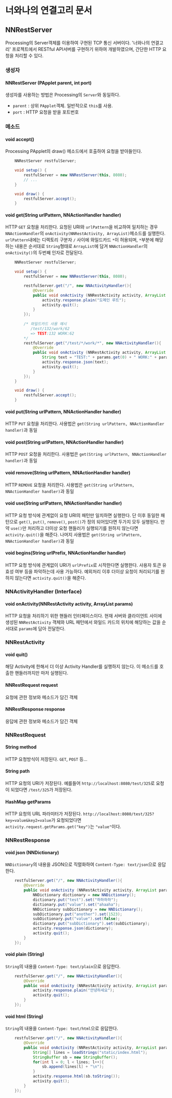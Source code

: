 # 너와나의 연결고리 문서

## NNRestServer
Processing의 Server객체를 이용하여 구현된 TCP 통신 서버이다. '너와나의 연결고리' 프로젝트에서 RESTful API서버를 구현하기 위하여 개발하였으며, 간단한 HTTP 요청을 처리할 수 있다.

### 생성자

#### NNRestServer (PApplet parent, int port)
생성자를 사용하는 방법은 Processing의 `Server`와 동일하다.
- `parent` : 상위 `PApplet`객체. 일반적으로 `this`를 사용.
- `port` : HTTP 요청을 받을 포트번호

### 메소드

#### void accept()
Processing PApplet의 draw() 메소드에서 호출하여 요청을 받아들인다.

```java
    NNRestServer restfulServer;

    void setup() {
        restfulServer = new NNRestServer(this, 8080);
        // ...
    }

    void draw() {
        restfulServer.accept();
    }
```

#### void get(String urlPattern, NNActionHandler handler)
HTTP `GET` 요청을 처리한다. 요청된 URI와 `urlPattern`을 비교하여 일치하는 경우 `NNActionHandler`의 `onActivity(NNRestActivity, ArrayList)`메소드를 실행한다. `urlPattern`내에는 디렉토리 구분자 `/` 사이에 와일드카드 `*`이 허용되며, `*`부분에 해당하는 내용은 순서대로 `String`형태로 `ArrayList`에 담겨 `NNActionHandler`의 `onActivity()`의 두번째 인자로 전달된다.

```java
    NNRestServer restfulServer;

    void setup() {
        restfulServer = new NNRestServer(this, 8080);

        restfulServer.get("/", new NNActivityHandler(){
            @Override
            public void onActivity (NNRestActivity activity, ArrayList params) {
                activity.response.plain("도메인 루트");
                activity.quit();
            }
        });
        
		/* 와일드카드 사용 예시
           /test/132/work/62
           => TEST:132 WORK:62
        */
        restfulServer.get("/test/*/work/*", new NNActivityHandler(){
            @Override
            public void onActivity (NNRestActivity activity, ArrayList params) {
                String text = "TEST:" + params.get(0) + " WORK:" + params.get(1);
                activity.response.json(text);
                activity.quit();
            }
        });
    }

    void draw() {
        restfulServer.accept();
    }
```

#### void put(String urlPattern, NNActionHandler handler)
HTTP `PUT` 요청을 처리한다. 사용법은 `get(String urlPattern, NNActionHandler handler)`과 동일

#### void post(String urlPattern, NNActionHandler handler)
HTTP `POST` 요청을 처리한다. 사용법은 `get(String urlPattern, NNActionHandler handler)`과 동일

#### void remove(String urlPattern, NNActionHandler handler)
HTTP `REMOVE` 요청을 처리한다. 사용법은 `get(String urlPattern, NNActionHandler handler)`과 동일

#### void use(String urlPattern, NNActionHandler handler)
HTTP 요청 방식에 관계없이 요청 URI의 패턴만 일치하면 실행한다. 단 이후 동일한 패턴으로 `get()`, `put()`, `remove()`, `post()`가 정의 되어있다면 두가지 모두 실행된다. 만약 `use()`만 처리하고 더이상 요청 핸들러가 실행되기를 원하지 않는다면 `activity.quit()`을 해준다. 나머지 사용법은 `get(String urlPattern, NNActionHandler handler)`과 동일 

#### void begins(String urlPrefix, NNActionHandler handler)
HTTP 요청 방식에 관계없이 URI가 `urlPrefix`로 시작한다면 실행한다. 사용자 토큰 유효성 여부 등을 파악하는데 사용 가능하다. 예외처리 이후 더이상 요청이 처리되기를 원하지 않는다면 `activity.quit()`을 해준다.

### NNActivityHandler (Interface)

#### void onActivity(NNRestActivity activity, ArrayList params)
HTTP 요청을 처리하기 위한 핸들러 인터페이스이다. 현재 서버와 클라이언트 사이에 생성된 `NNRestActivity` 객체와 URL 패턴에서 와일드 카드의 위치에 해당하는 값을 순서대로 `params`에 담아 전달한다.

### NNRestActivity

#### void quit()
해당 Activity에 한해서 더 이상 Activity Handler를 실행하지 않는다. 이 메소드를 호출한 핸들러까지만 마저 실행된다.

#### NNRestRequest request
요청에 관한 정보와 메소드가 담긴 객체

#### NNRestResponse response
응답에 관한 정보와 메소드가 담긴 객체

### NNRestRequest

#### String method
HTTP 요청방식이 저장된다. `GET`, `POST` 등...

#### String path
HTTP 요청의 URI가 저장된다. 예를들어 `http://localhost:8080/test/325`로 요청이 되었다면 `/test/325`가 저장된다.

#### HashMap getParams
HTTP 요청의 URL 파라미터가 저장된다. `http://localhost:8080/test/325?key=value&key2=value`가 요청되었다면 `activity.request.getParams.get("key")`는 `"value"`이다.

### NNRestResponse

#### void json (NNDictionary)
`NNDictionary`의 내용을 JSON으로 직렬화하여 `Content-Type: text/json`으로 응답한다.
```java
	restfulServer.get("/", new NNActivityHandler(){
		@Override
		public void onActivity (NNRestActivity activity, ArrayList params) {
			NNDictionary dictionary = new NNDictionary();
			dictionary.put("test").set("하하하하");
			dictionary.put("value").set("ahaaha");
			NNDictionary subDictionary = new NNDictionary();
			subDictionary.put("another").set(1523);
			subDictionary.put("value").set(false);
			dictionary.put("subDictionary").set(subDictionary);
			activity.response.json(dictionary);
			activity.quit();
		}
	});
```

#### void plain (String)
`String`의 내용을 `Content-Type: text/plain`으로 응답한다.
```java
	restfulServer.get("/", new NNActivityHandler(){
		@Override
		public void onActivity (NNRestActivity activity, ArrayList params) {
			activity.response.plain("안녕하세요");
			activity.quit();
		}
	});
```

#### void html (String)
`String`의 내용을 `Content-Type: text/html`으로 응답한다.
```java
	restfulServer.get("/", new NNActivityHandler(){
		@Override
		public void onActivity (NNRestActivity activity, ArrayList params) {
        	String[] lines = loadStrings("static/index.html");
            StringBuffer sb = new StringBuffer();
            for(int l = 0; l < lines; l++){
            	sb.append(lines[l] + "\n");
            }
			activity.response.html(sb.toString());
			activity.quit();
		}
	});
```




